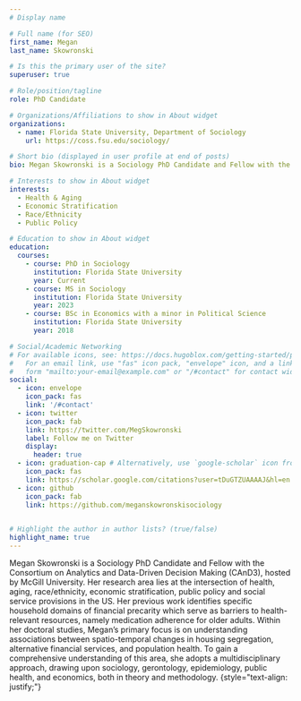```yaml
---
# Display name

# Full name (for SEO)
first_name: Megan
last_name: Skowronski

# Is this the primary user of the site?
superuser: true

# Role/position/tagline
role: PhD Candidate

# Organizations/Affiliations to show in About widget
organizations:
  - name: Florida State University, Department of Sociology 
    url: https://coss.fsu.edu/sociology/

# Short bio (displayed in user profile at end of posts)
bio: Megan Skowronski is a Sociology PhD Candidate and Fellow with the Consortium on Analytics and Data-Driven Decision Making (CAnD3), hosted by McGill University. 

# Interests to show in About widget
interests:
  - Health & Aging
  - Economic Stratification 
  - Race/Ethnicity
  - Public Policy

# Education to show in About widget
education:
  courses:
    - course: PhD in Sociology
      institution: Florida State University
      year: Current
    - course: MS in Sociology
      institution: Florida State University
      year: 2023
    - course: BSc in Economics with a minor in Political Science
      institution: Florida State University
      year: 2018

# Social/Academic Networking
# For available icons, see: https://docs.hugoblox.com/getting-started/page-builder/#icons
#   For an email link, use "fas" icon pack, "envelope" icon, and a link in the
#   form "mailto:your-email@example.com" or "/#contact" for contact widget.
social:
  - icon: envelope
    icon_pack: fas
    link: '/#contact'
  - icon: twitter
    icon_pack: fab
    link: https://twitter.com/MegSkowronski
    label: Follow me on Twitter
    display:
      header: true
  - icon: graduation-cap # Alternatively, use `google-scholar` icon from `ai` icon pack
    icon_pack: fas
    link: https://scholar.google.com/citations?user=tDuGTZUAAAAJ&hl=en
  - icon: github
    icon_pack: fab
    link: https://github.com/meganskowronskisociology
  

# Highlight the author in author lists? (true/false)
highlight_name: true
---
```


Megan Skowronski is a Sociology PhD Candidate and Fellow with the Consortium on Analytics and Data-Driven Decision Making (CAnD3), hosted by McGill University. Her research area lies at the intersection of health, aging, race/ethnicity, economic stratification, public policy and social service provisions in the US. Her previous work identifies specific household domains of financial precarity which serve as barriers to health-relevant resources, namely medication adherence for older adults. Within her doctoral studies, Megan’s primary focus is on understanding associations between spatio-temporal changes in housing segregation, alternative financial services, and population health. To gain a comprehensive understanding of this area, she adopts a multidisciplinary approach, drawing upon sociology, gerontology, epidemiology, public health, and economics, both in theory and methodology.
{style="text-align: justify;"}
